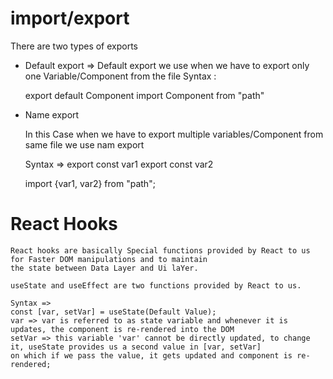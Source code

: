 # import/export

There are two types of exports

- Default export
  => Default export we use when we have to export only one Variable/Component from the file
  Syntax :

  export default Component
  import Component from "path"

- Name export

  In this Case when we have to export multiple variables/Component from same file we use nam export

  Syntax => export const var1
  export const var2

  import {var1, var2} from "path";

# React Hooks

    React hooks are basically Special functions provided by React to us for Faster DOM manipulations and to maintain
    the state between Data Layer and Ui laYer.

    useState and useEffect are two functions provided by React to us.

    Syntax =>
    const [var, setVar] = useState(Default Value);
    var => var is referred to as state variable and whenever it is updates, the component is re-rendered into the DOM
    setVar => this variable 'var' cannot be directly updated, to change it, useState provides us a second value in [var, setVar]
    on which if we pass the value, it gets updated and component is re-rendered;

